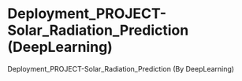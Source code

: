 # Deployment_PROJECT-Solar_Radiation_Prediction (DeepLearning)
 Deployment_PROJECT-Solar_Radiation_Prediction (By DeepLearning)
